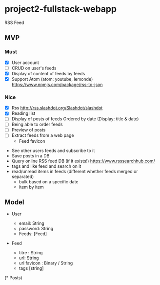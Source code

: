 # project2-fullstack-webapp

RSS Feed

## MVP

### Must

* [x] User account
* [ ] CRUD on user's feeds
* [x] Display of content of feeds by feeds
* [x] Support Atom (atom: youtube, lemonde) https://www.npmjs.com/package/rss-to-json

### Nice


*  [x] Rss http://rss.slashdot.org/Slashdot/slashdot
*  [x] Reading list
*  [ ] Display of posts of feeds Ordered by date (Display: title & date)
*  [ ] Being able to order feeds
*  [ ] Preview of posts
*  [ ] Extract feeds from a web page
    * Feed favicon
* See other users feeds and subscribe to it
* Save posts in a DB
* Query online RSS feed DB (if it exists!) https://www.rsssearchhub.com/
* tags and like feed and search on it
* read/unread items in feeds (different whether feeds merged or separated)
    * bulk based on a specific date
    * item by item

## Model

* User
    * email: String
    * password: String
    * Feeds: [Feed]

* Feed
    * titre : String
    * url: String
    * url favicon : Binary / String
    * tags [string]

(* Posts)

<link rel="stylesheet" href="https://cdn.jsdelivr.net/npm/@picocss/pico@1/css/pico.min.css">